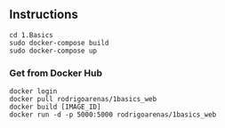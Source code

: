 ## Instructions

```
cd 1.Basics
sudo docker-compose build
sudo docker-compose up
```
 
 ### Get from Docker Hub

 ```
docker login
docker pull rodrigoarenas/1basics_web
docker build [IMAGE_ID]
docker run -d -p 5000:5000 rodrigoarenas/1basics_web
 ```

 
